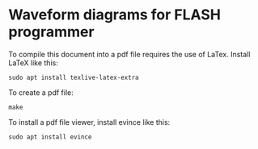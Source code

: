 # Waveform diagrams for FLASH programmer

To compile this document into a pdf file requires the use of LaTex.
Install LaTeX like this:

	sudo apt install texlive-latex-extra

To create a pdf file:

	make

To install a pdf file viewer, install evince like this:

	sudo apt install evince
